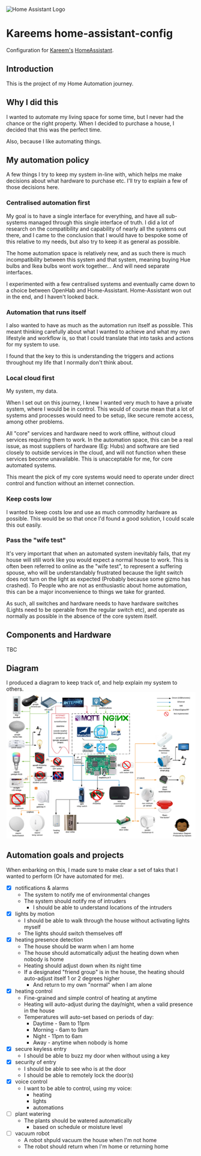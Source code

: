 ![Home Assistant Logo](www/hass.png "Home Assistant Logo")

# Kareems home-assistant-config

Configuration for [Kareem's](https://twitter.com/plonka2000) [HomeAssistant](https://home-assistant.io).

## Introduction

This is the project of my Home Automation journey.

## Why I did this

I wanted to automate my living space for some time, but I never had the chance or the right property.
When I decided to purchase a house, I decided that this was the perfect time.

Also, because I like automating things.

## My automation policy

A few things I try to keep my system in-line with, which helps me make decisions about what hardware to purchase etc.
I'll try to explain a few of those decisions here.

### Centralised automation first

My goal is to have a single interface for everything, and have all sub-systems managed through this single interface of truth.
I did a lot of research on the compatibility and capability of nearly all the systems out there, and I came to the conclusion that I would have to bespoke some of this relative to my needs, but also try to keep it as general as possible.

The home automation space is relatively new, and as such there is much incompatibility between this system and that system, meaning buying Hue bulbs and Ikea bulbs wont work together... And will need separate interfaces.

I experimented with a few centralised systems and eventually came down to a choice between OpenHab and Home-Assistant.
Home-Assistant won out in the end, and I haven't looked back.

### Automation that runs itself

I also wanted to have as much as the automation run itself as possible.
This meant thinking carefully about what I wanted to achieve and what my own lifestyle and workflow is, so that I could translate that into tasks and actions for my system to use.

I found that the key to this is understanding the triggers and actions throughout my life that I normally don't think about.

### Local cloud first

My system, my data.

When I set out on this journey, I knew I wanted very much to have a private system, where I would be in control.
This would of course mean that a lot of systems and processes would need to be setup, like secure remote access, among other problems.

All "core" services and hardware need to work offline, without cloud services requiring them to work.
In the automation space, this can be a real issue, as most suppliers of hardware (Eg: Hubs) and software are tied closely to outside services in the cloud, and will not function when these services become unavailable. This is unacceptable for me, for core automated systems.

This meant the pick of my core systems would need to operate under direct control and function without an internet connection.

### Keep costs low

I wanted to keep costs low and use as much commodity hardware as possible.
This would be so that once I'd found a good solution, I could scale this out easily.

### Pass the "wife test"

It's very important that when an automated system inevitably fails, that my house will still work like you would expect a normal house to work.
This is often been referred to online as the "wife test", to represent a suffering spouse, who will be understandably frustrated because the light switch does not turn on the light as expected (Probably because some gizmo has crashed). To People who are not as enthusiastic about home automation, this can be a major inconvenience to things we take for granted.

As such, all switches and hardware needs to have hardware switches (Lights need to be operable from the regular switch etc), and operate as normally as possible in the absence of the core system itself.

## Components and Hardware

TBC

## Diagram

I produced a diagram to keep track of, and help explain my system to others.
![Home Automation Diagram](Diagram.png)

## Automation goals and projects

When enbarking on this, I made sure to make clear a set of taks that I wanted to perform (Or have automated for me).

- [x] notifications & alarms
  - The system to notify me of environmental changes
  - The system should notify me of intruders
    - I should be able to understand locations of the intruders
- [x] lights by motion
  - I should be able to walk through the house without activating lights myself
  - The lights should switch themselves off
- [x] heating presence detection
  - The house should be warm when I am home
  - The house should automatically adjust the heating down when nobody is home
  - Heating should adjust down when its night time
  - If a designated "friend group" is in the house, the heating should auto-adjust itself 1 or 2 degrees higher
    - And return to my own "normal" when I am alone
- [x] heating control
  - Fine-grained and simple control of heating at anytime
  - Heating will auto-adjust during the day/night, when a valid presence in the house
  - Temperatures will auto-set based on periods of day:
    - Daytime - 9am to 11pm
    - Morning - 6am to 9am
    - Night - 11pm to 6am
    - Away - anytime when nobody is home
- [x] secure keyless entry
  - I should be able to buzz my door when without using a key
- [x] security of entry
  - I should be able to see who is at the door
  - I should be able to remotely lock the door(s)
- [x] voice control
  - I want to be able to control, using my voice:
    - heating
    - lights
    - automations
- [ ] plant watering
  - The plants should be watered automatically
    - based on schedule or moisture level
- [ ] vacuum robot
  - A robot shpuld vacuum the house when I'm not home
  - The robot should return when I'm home or returning home

